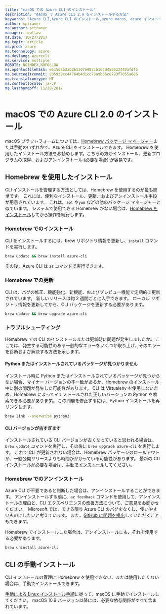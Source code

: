 ```yaml
---
title: "macOS での Azure CLI のインストール"
description: "macOS で Azure CLI 2.0 をインストールする方法"
keywords: "Azure CLI,Azure CLI のインストール,azure macos, azure インストール macos"
author: sptramer
ms.author: sttramer
manager: routlaw
ms.date: 10/27/2017
ms.topic: article
ms.prod: azure
ms.technology: azure
ms.devlang: azurecli
ms.service: multiple
ROBOTS: NOINDEX,NOFOLLOW
ms.openlocfilehash: e615d2b3ab3b1307e982cb1d4d456633440afdf6
ms.sourcegitcommit: 905939cc44764b4d1cc79a9b36c0793f7055a686
ms.translationtype: HT
ms.contentlocale: ja-JP
ms.lasthandoff: 11/20/2017
---
```

# <a name="install-azure-cli-20-on-macos"></a>macOS での Azure CLI 2.0 のインストール

macOS プラットフォームについては、[Homebrew パッケージ マネージャー](http://brew.sh)または手動のいずれかで、Azure CLI をインストールできます。 Homebrew を使用したインストール方法をお勧めします。こちらの方がインストール、更新プログラムの取得、およびアンインストール (必要な場合) が容易です。

## <a name="use-homebrew-to-install"></a>Homebrew を使用したインストール

CLI インストールを管理する方法としては、Homebrew を使用するのが最も簡単です。 これには、便利なインストール、更新、およびアンインストール手段が用意されています。 これは、`apt` や`yum` などの他のパッケージ マネージャーと似ています。
システムで使用できる Homebrew がない場合は、[Homebrew をインストール](https://docs.brew.sh/Installation.html)してから操作を続行します。

### <a name="install-with-homebrew"></a>Homebrew でのインストール

CLI をインストールするには、brew リポジトリ情報を更新し、`install` コマンドを実行します。

```bash
brew update && brew install azure-cli
```

その後、Azure CLI は `az` コマンドで実行できます。

### <a name="update-with-homebrew"></a>Homebrew での更新

CLI は、バグの修正、機能強化、新機能、およびプレビュー機能で定期的に更新されています。 新しいリリースは約 2 週間ごとに入手できます。 ローカル リポジトリ情報を更新してから、CLI パッケージを更新する必要があります。

```bash
brew update && brew upgrade azure-cli
```

### <a name="troubleshooting"></a>トラブルシューティング

Homebrew での CLI のインストールまたは更新時に問題が発生しましたか。 ここでは、発生する可能性のある一般的なエラーをいくつか取り上げ、そのエラーを診断および解決する方法を示します。

#### <a name="unable-to-find-python-or-installed-packages"></a>Python またはインストールされているパッケージが見つかりません

インストール時に Python またはインストールされているパッケージが見つからない場合、マイナー バージョンの不一致があるか、Homebrew のインストール中に別の問題が発生した可能性があります。 CLI は Virtualenv を使用しないため、Homebrew によってインストールされた正しいバージョンの Python を検索できる必要があります。 この問題を修正するには、Python インストールを再リンクします。

```bash
brew link --overwrite python3
```

#### <a name="the-cli-version-is-out-of-date"></a>CLI バージョンが古すぎます

インストールされている CLI バージョンが古くなっていると思われる場合は、`brew update` コマンドを実行し、その後に `brew upgrade azure-cli` を実行します。 これで CLI が更新されない場合は、Homebrew パッケージのロールアウトが、一般公開リリースよりも時間がかかっている可能性があります。 最新の CLI インストールが必要な場合は、[手動でインストール](#manage-the-cli-manually)してください。

### <a name="uninstall-with-homebrew"></a>Homebrew でのアンインストール

Azure CLI が不要であると判断した場合は、アンインストールすることができます。 アンインストールする前に、`az feedback` コマンドを使用して、アンインストールの理由と、CLI エクスペリエンスの改善方法について、ご意見をお聞かせください。 Microsoft では、できる限り Azure CLI のバグをなくし、使いやすいものにしたいと考えています。 また、[GitHub に問題を提出](https://github.com/Azure/azure-cli/issues)していただくこともできます。

Homebrew でインストールした場合は、アンインストールにも、それを使用する必要があります。

```bash
brew uninstall azure-cli
```

## <a name="install-the-cli-manually"></a>CLI の手動インストール

CLI インストールの管理に Homebrew を使用できない、または使用したくない場合は、手動でインストールできます。

[手動による Linux インストール手順](install-azure-cli-linux.md)に従って、macOS に手動でインストールしてください。 macOS 10.9 バージョン以降には、必要な依存関係がすべて含まれています。
